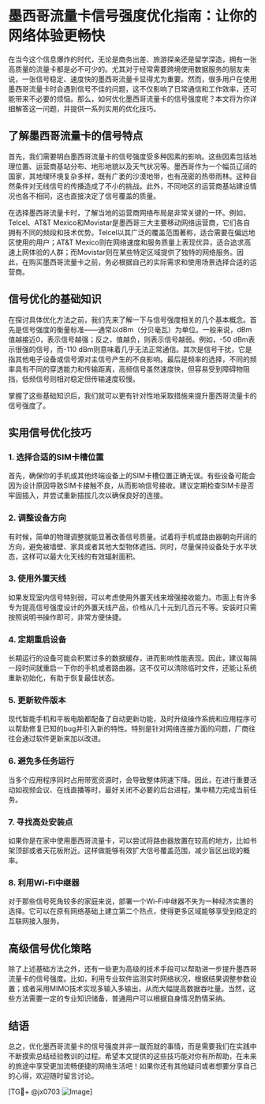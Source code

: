 # 墨西哥流量卡信号强度优化指南：让你的网络体验更畅快

在当今这个信息爆炸的时代，无论是商务出差、旅游探亲还是留学深造，拥有一张高质量的流量卡都是必不可少的。尤其对于经常需要跨境使用数据服务的朋友来说，一张信号稳定、速度快的墨西哥流量卡显得尤为重要。然而，很多用户在使用墨西哥流量卡时会遇到信号不佳的问题，这不仅影响了日常通信和工作效率，还可能带来不必要的烦恼。那么，如何优化墨西哥流量卡的信号强度呢？本文将为你详细解答这一问题，并提供一系列实用的优化技巧。

## 了解墨西哥流量卡的信号特点

首先，我们需要明白墨西哥流量卡的信号强度受多种因素的影响。这些因素包括地理位置、运营商基站分布、地形地貌以及天气状况等。墨西哥作为一个幅员辽阔的国家，其地理环境复杂多样，既有广袤的沙漠地带，也有茂密的热带雨林。这种自然条件对无线信号的传播造成了不小的挑战。此外，不同地区的运营商基站建设情况也各不相同，这也直接决定了信号覆盖的质量。

在选择墨西哥流量卡时，了解当地的运营商网络布局是非常关键的一环。例如，Telcel、AT&T Mexico和Movistar是墨西哥三大主要移动网络运营商，它们各自拥有不同的频段和技术优势。Telcel以其广泛的覆盖范围著称，适合需要在偏远地区使用的用户；AT&T Mexico则在网络速度和服务质量上表现优异，适合追求高速上网体验的人群；而Movistar则在某些特定区域提供了独特的网络服务。因此，在购买墨西哥流量卡之前，务必根据自己的实际需求和使用场景选择合适的运营商。

## 信号优化的基础知识

在探讨具体优化方法之前，我们先来了解一下与信号强度相关的几个基本概念。首先是信号强度的衡量标准——通常以dBm（分贝毫瓦）为单位。一般来说，dBm值越接近0，表示信号越强；反之，值越负，则表示信号越弱。例如，-50 dBm表示很强的信号，而-110 dBm则意味着几乎无法正常通信。其次是信号干扰，它是指其他电子设备或信号源对主信号产生的不良影响。最后是频率的选择，不同的频率具有不同的穿透能力和传输距离，高频信号虽然速度快，但容易受到障碍物阻挡，低频信号则相对稳定但传输速度较慢。

掌握了这些基础知识后，我们就可以更有针对性地采取措施来提升墨西哥流量卡的信号强度了。

## 实用信号优化技巧

### 1. 选择合适的SIM卡槽位置

首先，确保你的手机或其他终端设备上的SIM卡槽位置正确无误。有些设备可能会因为设计原因导致SIM卡接触不良，从而影响信号接收。建议定期检查SIM卡是否牢固插入，并尝试重新插拔几次以确保良好的连接。

### 2. 调整设备方向

有时候，简单的物理调整就能显著改善信号质量。试着将手机或路由器朝向开阔的方向，避免被墙壁、家具或者其他大型物体遮挡。同时，尽量保持设备处于水平状态，这样可以最大化天线的有效辐射面积。

### 3. 使用外置天线

如果发现室内信号特别弱，可以考虑使用外置天线来增强接收能力。市面上有许多专为提高信号强度设计的外置天线产品，价格从几十元到几百元不等。安装时只需按照说明书操作即可，非常方便快捷。

### 4. 定期重启设备

长期运行的设备可能会积累过多的数据缓存，进而影响性能表现。因此，建议每隔一段时间就重启一下你的手机或者路由器。这不仅可以清除临时文件，还能让系统重新初始化，有助于恢复最佳状态。

### 5. 更新软件版本

现代智能手机和平板电脑都配备了自动更新功能，及时升级操作系统和应用程序可以帮助修复已知的bug并引入新的特性。特别是针对网络连接方面的问题，厂商往往会通过软件更新来加以改进。

### 6. 避免多任务运行

当多个应用程序同时占用带宽资源时，会导致整体网速下降。因此，在进行重要活动如视频会议、在线直播等时，最好关闭不必要的后台进程，集中精力完成当前任务。

### 7. 寻找高处安装点

如果你是在家中使用墨西哥流量卡，可以尝试将路由器放置在较高的地方，比如书架顶部或者天花板附近。这样做能够有效扩大信号覆盖范围，减少盲区出现的概率。

### 8. 利用Wi-Fi中继器

对于那些信号死角较多的家庭来说，部署一个Wi-Fi中继器不失为一种经济实惠的选择。它可以在原有网络基础上建立第二个热点，使得更多区域能够享受到稳定的互联网接入服务。

## 高级信号优化策略

除了上述基础方法之外，还有一些更为高级的技术手段可以帮助进一步提升墨西哥流量卡的信号强度。比如，利用专业软件监测实时网络状况，根据结果调整参数设置；或者采用MIMO技术实现多输入多输出，从而大幅提高数据吞吐量。当然，这些方法需要一定的专业知识储备，普通用户可以根据自身情况酌情采纳。

## 结语

总之，优化墨西哥流量卡的信号强度并非一蹴而就的事情，而是需要我们在实践中不断摸索总结经验教训的过程。希望本文提供的这些技巧能对你有所帮助，在未来的旅途中享受更加流畅便捷的网络生活吧！如果你还有其他疑问或者想要分享自己的心得，欢迎随时留言讨论。

[TG💪+ @jx0703 ![Image](https://github.com/user-attachments/assets/dbca1d08-cadb-493c-b0ec-ad6f7a83f270)]